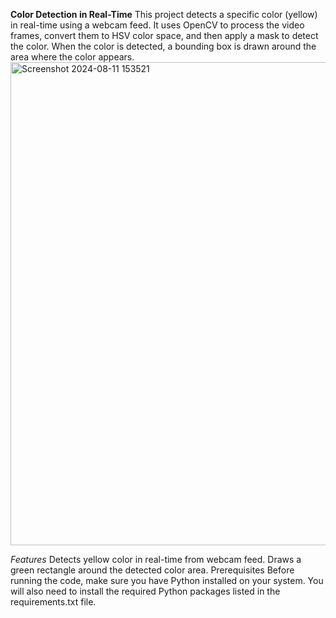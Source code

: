 **Color Detection in Real-Time**
This project detects a specific color (yellow) in real-time using a webcam feed. It uses OpenCV to process the video frames, convert them to HSV color space, and then apply a mask to detect the color. When the color is detected, a bounding box is drawn around the area where the color appears.
<img width="773" alt="Screenshot 2024-08-11 153521" src="https://github.com/user-attachments/assets/86373f76-7b17-443f-b702-7fd564e62d1e">

*Features*
Detects yellow color in real-time from webcam feed.
Draws a green rectangle around the detected color area.
Prerequisites
Before running the code, make sure you have Python installed on your system. You will also need to install the required Python packages listed in the requirements.txt file.
